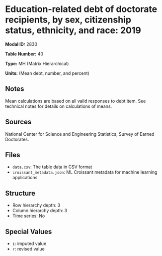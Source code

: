 # Education-related debt of doctorate recipients, by sex, citizenship status, ethnicity, and race: 2019

**Modal ID:** 2830

**Table Number:** 40

**Type:** MH (Matrix Hierarchical)

**Units:** (Mean debt, number, and percent)

## Notes

Mean calculations are based on all valid responses to debt item. See technical notes for details on calculations of means.

## Sources

National Center for Science and Engineering Statistics, Survey of Earned Doctorates.

## Files

- `data.csv`: The table data in CSV format
- `croissant_metadata.json`: ML Croissant metadata for machine learning applications

## Structure

- Row hierarchy depth: 3
- Column hierarchy depth: 3
- Time series: No

## Special Values

- `i`: imputed value
- `r`: revised value
